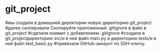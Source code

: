 # git_project
#мы создали  в домашней директории новую директорию git_project
#далее скопировали Скопируйте приложенный .gitignore в файл в git_project
#сделали  коммит с добавлением .gitignore
#создали  в git_projectдиректорию src/и в ней файл main.py и директорию tests/и в ней файл test_basic.py 
#привязали GitHub-аккаунт по SSH-ключу. 
